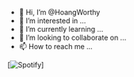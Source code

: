 - 👋 Hi, I’m @HoangWorthy
- 👀 I’m interested in ...
- 🌱 I’m currently learning ...
- 💞️ I’m looking to collaborate on ...
- 📫 How to reach me ...

[![Spotify](https://hoangworthy.vercel.app//api/spotify)]

<!---
HoangWorthy/HoangWorthy is a ✨ special ✨ repository because its `README.md` (this file) appears on your GitHub profile.
You can click the Preview link to take a look at your changes.
--->
